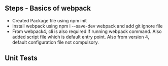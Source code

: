 ## Steps - Basics of webpack  
* Created Package file using npm init
* Install webpack using npm i --save-dev webpack and add git ignore file
*  From webpack4, cli is also required if running webpack command. Also added script file which is default entry point. Also from version 4, default configuration file not compulsory. 


## Unit Tests
